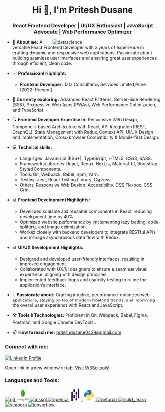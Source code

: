 
<h1 align="center">Hi 👋, I'm Pritesh Dusane</h1>
<h3 align="center">React Frontend Developer | UI/UX Enthusiast | JavaScript Advocate | Web Performance Optimizer</h3>

<img align="right" alt="datascience" width="350" src="https://user-images.githubusercontent.com/55389276/140866485-8fb1c876-9a8f-4d6a-98dc-08c4981eaf70.gif">

- 💬 **About me:** A versatile React Frontend Developer with 3 years of experience in crafting dynamic and responsive web applications. Passionate about building seamless user interfaces and ensuring great user experiences through efficient, clean code.
  
- 📈 **Professioanl Highlight:**
  - **Frontend Developer:** Tata Consultancy Services Limited,Pune (2022- Present)

- 🌱 **Currently exploring:** Advanced React Patterns, Server-Side Rendering (SSR), Progressive Web Apps (PWAs), Web Performance Optimization, and TypeScript.

- 🔍 **Frontend Developer Expertise in:** Responsive Web Design, Component-based Architecture with React, API Integration (REST, GraphQL), State Management with Redux, Context API, UI/UX Design and Implementation, Cross-browser Compatibility & Mobile-first Design.

- 💻 **Technical skills:**
  - Languages: JavaScript (ES6+), TypeScript, HTML5, CSS3, SASS.
  - Frameworks/Libraries: React, Redux, Next.js, Material-UI, Bootstrap, Styled Components.
  - Tools: Git, Webpack, Babel, npm, Yarn.
  - Testing: Jest, React Testing Library, Cypress.
  - Others: Responsive Web Design, Accessibility, CSS Flexbox, CSS Grid.

- 📊 **Frontend Development Highlights:**
  - Developed scalable and reusable components in React, reducing development time by 40%.
  - Optimized website performance by implementing lazy loading, code-splitting, and image optimization.
  - Worked closely with backend developers to integrate RESTful APIs and manage asynchronous data flow with Redux.

- 📊 **UI/UX Development Highlights:**
  - Designed and developed user-friendly interfaces, resulting in improved engagement.
  - Collaborated with UX/UI designers to ensure a seamless visual experience, aligning with design principles.
  - Implemented feedback loops and usability testing to refine the application’s interface.

- 💡 **Passionate about:** Crafting intuitive, performance-optimized web applications, staying on top of modern frontend trends, and improving the overall user experience with React and JavaScript.

- 🛠️ **Tools & Technologies:** Proficient in Git, Webpack, Babel, Figma, Postman, and Google Chrome DevTools..

- 📫 **How to reach me:** [priteshdusane0429@gmail.com](mailto:priteshdusane0429@gmail.com)

<h3 align="left">Connect with me:</h3>
<p align="left">
<a href="https://www.linkedin.com/in/kalpesh-patil-409b69156/" target="_blank"><img align="center" src="https://raw.githubusercontent.com/rahuldkjain/github-profile-readme-generator/master/src/images/icons/Social/linked-in-alt.svg" alt="LinkedIn Profile" height="30" width="40" /></a>
</p>
<p>Open link in a new window or tab: <a href="https://www.w3schools.com" target="_blank">Visit W3Schools!</a></p>

<h3 align="left">Languages and Tools:</h3>
<p align="left">
<a href="https://git-scm.com/" target="_blank" rel="noreferrer"> <img src="https://www.vectorlogo.zone/logos/git-scm/git-scm-icon.svg" alt="git" width="40" height="40"/> </a>
<a href="https://www.mongodb.com/" target="_blank" rel="noreferrer"> <img src="https://raw.githubusercontent.com/devicons/devicon/master/icons/mongodb/mongodb-original-wordmark.svg" alt="mongodb" width="40" height="40"/> </a>
<a href="https://www.microsoft.com/en-us/sql-server" target="_blank" rel="noreferrer"> <img src="https://www.svgrepo.com/show/303229/microsoft-sql-server-logo.svg" alt="mssql" width="40" height="40"/> </a>
<a href="https://opencv.org/" target="_blank" rel="noreferrer"> <img src="https://www.vectorlogo.zone/logos/opencv/opencv-icon.svg" alt="opencv" width="40" height="40"/> </a>
<a href="https://pandas.pydata.org/" target="_blank" rel="noreferrer"> <img src="https://raw.githubusercontent.com/devicons/devicon/2ae2a900d2f041da66e950e4d48052658d850630/icons/pandas/pandas-original.svg" alt="pandas" width="40" height="40"/> </a>
<a href="https://www.python.org" target="_blank" rel="noreferrer"> <img src="https://raw.githubusercontent.com/devicons/devicon/master/icons/python/python-original.svg" alt="python" width="40" height="40"/> </a>
<a href="https://pytorch.org/" target="_blank" rel="noreferrer"> <img src="https://www.vectorlogo.zone/logos/pytorch/pytorch-icon.svg" alt="pytorch" width="40" height="40"/> </a>
<a href="https://scikit-learn.org/" target="_blank" rel="noreferrer"> <img src="https://upload.wikimedia.org/wikipedia/commons/0/05/Scikit_learn_logo_small.svg" alt="scikit_learn" width="40" height="40"/> </a>
<a href="https://seaborn.pydata.org/" target="_blank" rel="noreferrer"> <img src="https://seaborn.pydata.org/_images/logo-mark-lightbg.svg" alt="seaborn" width="40" height="40"/> </a>
<a href="https://www.tensorflow.org" target="_blank" rel="noreferrer"> <img src="https://www.vectorlogo.zone/logos/tensorflow/tensorflow-icon.svg" alt="tensorflow" width="40" height="40"/> </a>
</p>
